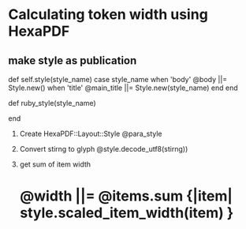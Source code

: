 # Calculating token width using HexaPDF

## make style as publication 

def self.style(style_name)
  case style_name
  when 'body'
    @body ||= Style.new()
  when 'title'
    @main_title ||= Style.new(style_name)
  end
end

def ruby_style(style_name)

end

1. Create HexaPDF::Layout::Style
  @para_style
2. Convert stirng to glyph
  @style.decode_utf8(stirng))

3. get sum of item width
   #   @width ||= @items.sum {|item| style.scaled_item_width(item) }

